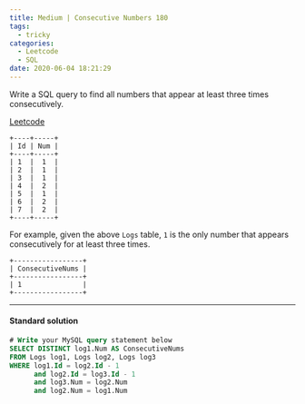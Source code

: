 ```yaml
---
title: Medium | Consecutive Numbers 180
tags:
  - tricky
categories:
  - Leetcode
  - SQL
date: 2020-06-04 18:21:29
---
```


Write a SQL query to find all numbers that appear at least three times consecutively.

[Leetcode](https://leetcode.com/problems/consecutive-numbers/)

<!--more-->

```
+----+-----+
| Id | Num |
+----+-----+
| 1  |  1  |
| 2  |  1  |
| 3  |  1  |
| 4  |  2  |
| 5  |  1  |
| 6  |  2  |
| 7  |  2  |
+----+-----+
```

For example, given the above `Logs` table, `1` is the only number that appears consecutively for at least three times.

```
+-----------------+
| ConsecutiveNums |
+-----------------+
| 1               |
+-----------------+
```

---

#### Standard solution  

```sql
# Write your MySQL query statement below
SELECT DISTINCT log1.Num AS ConsecutiveNums
FROM Logs log1, Logs log2, Logs log3
WHERE log1.Id = log2.Id - 1
      and log2.Id = log3.Id - 1
      and log3.Num = log2.Num
      and log2.Num = log1.Num
```

